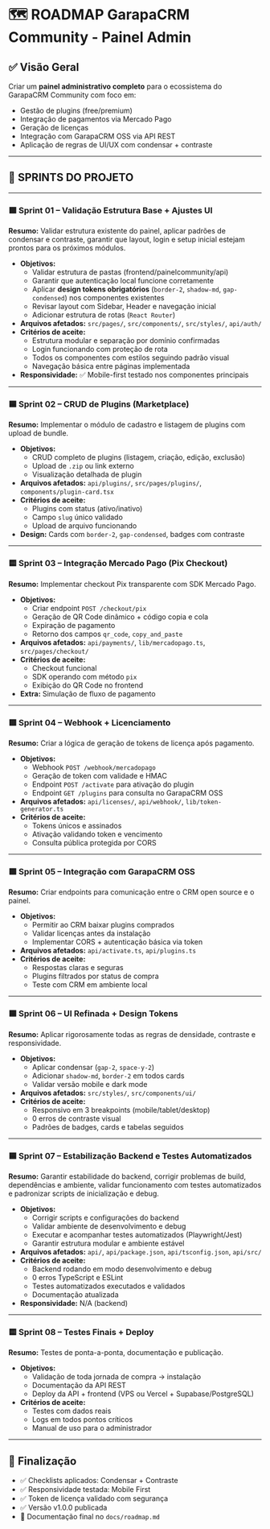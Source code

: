 # 🗺️ ROADMAP GarapaCRM Community - Painel Admin

## ✅ Visão Geral

Criar um **painel administrativo completo** para o ecossistema do GarapaCRM Community com foco em:

- Gestão de plugins (free/premium)
- Integração de pagamentos via Mercado Pago
- Geração de licenças
- Integração com GarapaCRM OSS via API REST
- Aplicação de regras de UI/UX com condensar + contraste

---

## 📅 SPRINTS DO PROJETO

---

### 🟩 Sprint 01 – Validação Estrutura Base + Ajustes UI

**Resumo:** Validar estrutura existente do painel, aplicar padrões de condensar e contraste, garantir que layout, login e setup inicial estejam prontos para os próximos módulos.

- **Objetivos:**
  - Validar estrutura de pastas (frontend/painelcommunity/api)
  - Garantir que autenticação local funcione corretamente
  - Aplicar **design tokens obrigatórios** (`border-2`, `shadow-md`, `gap-condensed`) nos componentes existentes
  - Revisar layout com Sidebar, Header e navegação inicial
  - Adicionar estrutura de rotas (`React Router`)
- **Arquivos afetados:** `src/pages/`, `src/components/`, `src/styles/`, `api/auth/`
- **Critérios de aceite:**
  - Estrutura modular e separação por domínio confirmadas
  - Login funcionando com proteção de rota
  - Todos os componentes com estilos seguindo padrão visual
  - Navegação básica entre páginas implementada
- **Responsividade:** ✅ Mobile-first testado nos componentes principais


---

### 🟦 Sprint 02 – CRUD de Plugins (Marketplace)

**Resumo:** Implementar o módulo de cadastro e listagem de plugins com upload de bundle.

- **Objetivos:**
  - CRUD completo de plugins (listagem, criação, edição, exclusão)
  - Upload de `.zip` ou link externo
  - Visualização detalhada de plugin
- **Arquivos afetados:** `api/plugins/`, `src/pages/plugins/`, `components/plugin-card.tsx`
- **Critérios de aceite:**
  - Plugins com status (ativo/inativo)
  - Campo `slug` único validado
  - Upload de arquivo funcionando
- **Design:** Cards com `border-2`, `gap-condensed`, badges com contraste

---

### 🟨 Sprint 03 – Integração Mercado Pago (Pix Checkout)

**Resumo:** Implementar checkout Pix transparente com SDK Mercado Pago.

- **Objetivos:**
  - Criar endpoint `POST /checkout/pix`
  - Geração de QR Code dinâmico + código copia e cola
  - Expiração de pagamento
  - Retorno dos campos `qr_code`, `copy_and_paste`
- **Arquivos afetados:** `api/payments/`, `lib/mercadopago.ts`, `src/pages/checkout/`
- **Critérios de aceite:**
  - Checkout funcional
  - SDK operando com método `pix`
  - Exibição do QR Code no frontend
- **Extra:** Simulação de fluxo de pagamento

---

### 🟥 Sprint 04 – Webhook + Licenciamento

**Resumo:** Criar a lógica de geração de tokens de licença após pagamento.

- **Objetivos:**
  - Webhook `POST /webhook/mercadopago`
  - Geração de token com validade e HMAC
  - Endpoint `POST /activate` para ativação do plugin
  - Endpoint `GET /plugins` para consulta no GarapaCRM OSS
- **Arquivos afetados:** `api/licenses/`, `api/webhook/`, `lib/token-generator.ts`
- **Critérios de aceite:**
  - Tokens únicos e assinados
  - Ativação validando token e vencimento
  - Consulta pública protegida por CORS

---

### 🟪 Sprint 05 – Integração com GarapaCRM OSS

**Resumo:** Criar endpoints para comunicação entre o CRM open source e o painel.

- **Objetivos:**
  - Permitir ao CRM baixar plugins comprados
  - Validar licenças antes da instalação
  - Implementar CORS + autenticação básica via token
- **Arquivos afetados:** `api/activate.ts`, `api/plugins.ts`
- **Critérios de aceite:**
  - Respostas claras e seguras
  - Plugins filtrados por status de compra
  - Teste com CRM em ambiente local

---

### 🟦 Sprint 06 – UI Refinada + Design Tokens

**Resumo:** Aplicar rigorosamente todas as regras de densidade, contraste e responsividade.

- **Objetivos:**
  - Aplicar condensar (`gap-2`, `space-y-2`)
  - Adicionar `shadow-md`, `border-2` em todos cards
  - Validar versão mobile e dark mode
- **Arquivos afetados:** `src/styles/`, `src/components/ui/`
- **Critérios de aceite:**
  - Responsivo em 3 breakpoints (mobile/tablet/desktop)
  - 0 erros de contraste visual
  - Padrões de badges, cards e tabelas seguidos

---

### 🟦 Sprint 07 – Estabilização Backend e Testes Automatizados

**Resumo:** Garantir estabilidade do backend, corrigir problemas de build, dependências e ambiente, validar funcionamento com testes automatizados e padronizar scripts de inicialização e debug.

- **Objetivos:**
  - Corrigir scripts e configurações do backend
  - Validar ambiente de desenvolvimento e debug
  - Executar e acompanhar testes automatizados (Playwright/Jest)
  - Garantir estrutura modular e ambiente estável
- **Arquivos afetados:** `api/`, `api/package.json`, `api/tsconfig.json`, `api/src/`
- **Critérios de aceite:**
  - Backend rodando em modo desenvolvimento e debug
  - 0 erros TypeScript e ESLint
  - Testes automatizados executados e validados
  - Documentação atualizada
- **Responsividade:** N/A (backend)

---

### 🟨 Sprint 08 – Testes Finais + Deploy

**Resumo:** Testes de ponta-a-ponta, documentação e publicação.

- **Objetivos:**
  - Validação de toda jornada de compra → instalação
  - Documentação da API REST
  - Deploy da API + frontend (VPS ou Vercel + Supabase/PostgreSQL)
- **Critérios de aceite:**
  - Testes com dados reais
  - Logs em todos pontos críticos
  - Manual de uso para o administrador

---

## 🏁 Finalização

- ✅ Checklists aplicados: Condensar + Contraste
- ✅ Responsividade testada: Mobile First
- ✅ Token de licença validado com segurança
- ✅ Versão v1.0.0 publicada
- 📁 Documentação final no `docs/roadmap.md`
